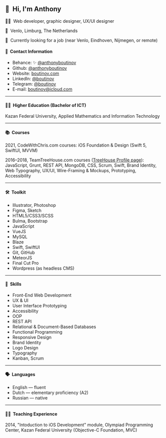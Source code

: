 ## 👋  Hi, I'm Anthony

👨‍💻  Web developer, graphic designer, UX/UI designer

📍  Venlo, Limburg, The Netherlands

👀  Currently looking for a job (near Venlo, Eindhoven, Nijmegen, or remote)

#### 📇  Contact Information

- Behance: ✨ <a href="https://www.behance.net/anthonyboutinov">@anthonyboutinov</a>
- Github: <a href="https://github.com/anthonyboutinov">@anthonyboutinov</a>
- Website: <a href="https://boutinov.com">boutinov.com</a>
- LinkedIn: <a href="https://www.linkedin.com/in/boutinov">@boutinov</a>
- Telegram: <a href="https://t.me/boutinov">@boutinov</a>
- E-mail: <a href="mailto:boutinov@icloud.com">boutinov@icloud.com</a>
<!-- - WhatsApp: <a href="https://wa.me/31626191937">+31 6 26 1919 37</a> -->

---

#### 👨‍🎓  Higher Education (Bachelor of ICT)

Kazan Federal University, Applied Mathematics and Information Technology

---

#### 📚  Courses

2021, CodeWithChris.com courses: iOS Foundation & Design (Swift 5, SwiftUI, MVVM)

2016–2018, TeamTreeHouse.com courses (<a href="https://teamtreehouse.com/anthonyboutinov">TreeHouse Profile page</a>): JavaScript, Grunt, REST API, MongoDB, CSS, Scrum, Swift, Brand Identity, Web Typography, UX/UI, Wire-Framing & Mockups, Prototyping, Accessibility

---

#### 🛠  Toolkit

- Illustrator, Photoshop
- Figma, Sketch
- HTML5/CSS3/SCSS
- Bulma, Bootstrap
- JavaScript	
- VueJS
- MySQL
- Blaze
- Swift, SwiftUI
- Git, GitHub
- MeteorJS
- Final Cut Pro
- Wordpress (as headless CMS)

---

#### 🧠  Skills

- Front-End Web Development
- UX & UI
- User Interface Prototyping 
- Accessibility
- OOP
- REST API
- Relational & Document-Based Databases
- Functional Programming
- Responsive Design 
- Brand Identity
- Logo Design
- Typography
- Kanban, Scrum

---

#### 🗣  Languages

- English — fluent
- Dutch — elementary proficiency (A2)
- Russian — native

---

#### 👨‍🏫  Teaching Experience

2014, "Intoduction to iOS Development" module, Olympiad Programming Center, Kazan Federal University (Objective-C Foundation, MVC)

